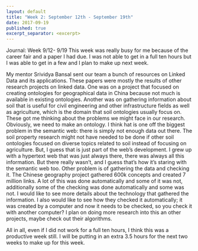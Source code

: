 ```yaml
---
layout: default
title: "Week 2: September 12th - September 19th"
date: 2017-09-19
published: true
excerpt_separator: <excerpt>
---
```

Journal: Week 9/12- 9/19
This week was really busy for me because of the career fair and a paper I had due. I was not able to get in a full ten hours but I was able to get in a few and I plan to make up next week. <excerpt>

My mentor Srividya Bansal sent our team a bunch of resources on Linked Data and its applications. These papers were mostly the results of other research projects on linked data. One was on a project that focused on creating ontologies for geographical data in China because not much is available in existing ontologies. Another was on gathering information about soil that is useful for civil engineering and other infrastructure fields as well as agriculture, which is the domain that soil ontologies usually focus on. These got me thinking about the problems we might face in our research. Obviously, we need to make an ontology. I think hat is one off the biggest problem in the semantic web: there is simply not enough data out there. The soil property research might not have needed to be done if other soil ontologies focused on diverse topics related to soil instead of focusing on agriculture. But, I guess that is just part of the web’s development. I grew up with a hypertext web that was just always there, there was always all this information. But there really wasn’t, and I guess that’s how it’s staring with the semantic web too. Other problem is of gathering the data and checking it. The Chinese geography project gathered 600k concepts and created 7 million links. A lot of this was done automatically and some of it was not, additionally some of the checking was done automatically and some was not. I would like to see more details about the technology that gathered the information. I also would like to see how they checked it automatically; it was created by a computer and now it needs to be checked, so you check it with another computer? I plan on doing more research into this an other projects, maybe check out their algorithms.

All in all, even if I did not work for a full ten hours, I think this was a productive week still. I will be putting in an extra 3.5 hours for the next two weeks to make up for this week.
